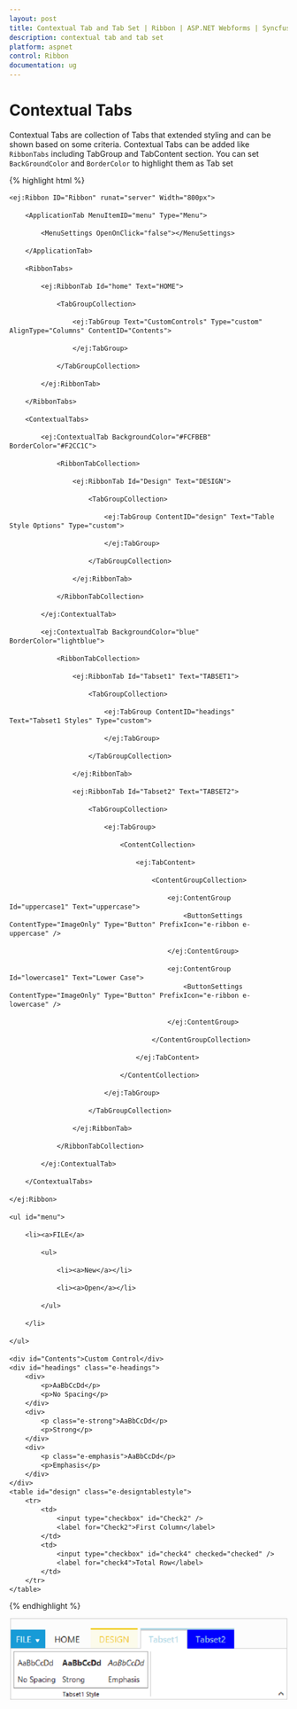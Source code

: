 ```yaml
---
layout: post
title: Contextual Tab and Tab Set | Ribbon | ASP.NET Webforms | Syncfusion
description: contextual tab and tab set
platform: aspnet
control: Ribbon
documentation: ug
---
```


# Contextual Tabs

Contextual Tabs are collection of Tabs that extended styling and can be shown based on some criteria. Contextual Tabs can be added like `RibbonTabs` including TabGroup and TabContent section. You can set `BackGroundColor` and `BorderColor` to highlight them as Tab set

{% highlight html %}

	<ej:Ribbon ID="Ribbon" runat="server" Width="800px">
	
		<ApplicationTab MenuItemID="menu" Type="Menu">
	
			<MenuSettings OpenOnClick="false"></MenuSettings>
	
		</ApplicationTab>
	
		<RibbonTabs>
	
			<ej:RibbonTab Id="home" Text="HOME">
	
				<TabGroupCollection>
	
					<ej:TabGroup Text="CustomControls" Type="custom" AlignType="Columns" ContentID="Contents">
	
					</ej:TabGroup>
	
				</TabGroupCollection>
	
			</ej:RibbonTab>
	
		</RibbonTabs>
	
		<ContextualTabs>
	
			<ej:ContextualTab BackgroundColor="#FCFBEB" BorderColor="#F2CC1C">
	
				<RibbonTabCollection>
	
					<ej:RibbonTab Id="Design" Text="DESIGN">
	
						<TabGroupCollection>
	
							<ej:TabGroup ContentID="design" Text="Table Style Options" Type="custom">
	
							</ej:TabGroup>
	
						</TabGroupCollection>
	
					</ej:RibbonTab>
	
				</RibbonTabCollection>
	
			</ej:ContextualTab>
	
			<ej:ContextualTab BackgroundColor="blue" BorderColor="lightblue">
	
				<RibbonTabCollection>
	
					<ej:RibbonTab Id="Tabset1" Text="TABSET1">
	
						<TabGroupCollection>
	
							<ej:TabGroup ContentID="headings" Text="Tabset1 Styles" Type="custom">
	
							</ej:TabGroup>
	
						</TabGroupCollection>
	
					</ej:RibbonTab>
	
					<ej:RibbonTab Id="Tabset2" Text="TABSET2">
						
						<TabGroupCollection>
						
							<ej:TabGroup>
								
								<ContentCollection>
									
									<ej:TabContent>
										
										<ContentGroupCollection>
											
											<ej:ContentGroup Id="uppercase1" Text="uppercase">
												<ButtonSettings ContentType="ImageOnly" Type="Button" PrefixIcon="e-ribbon e-uppercase" />
											
											</ej:ContentGroup>
											
											<ej:ContentGroup Id="lowercase1" Text="Lower Case">
												<ButtonSettings ContentType="ImageOnly" Type="Button" PrefixIcon="e-ribbon e-lowercase" />
											
											</ej:ContentGroup>
										
										</ContentGroupCollection>
									
									</ej:TabContent>
								
								</ContentCollection>
							
							</ej:TabGroup>
	
						</TabGroupCollection>
	
					</ej:RibbonTab>
	
				</RibbonTabCollection>
	
			</ej:ContextualTab>
	
		</ContextualTabs>
	
	</ej:Ribbon>
	
	<ul id="menu">
	
		<li><a>FILE</a>
	
			<ul>
	
				<li><a>New</a></li>
	
				<li><a>Open</a></li>
	
			</ul>
	
		</li>
	
	</ul>
	
	<div id="Contents">Custom Control</div>
	<div id="headings" class="e-headings">
		<div>
			<p>AaBbCcDd</p>
			<p>No Spacing</p>
		</div>
		<div>
			<p class="e-strong">AaBbCcDd</p>
			<p>Strong</p>
		</div>
		<div>
			<p class="e-emphasis">AaBbCcDd</p>
			<p>Emphasis</p>
		</div>
	</div>
	<table id="design" class="e-designtablestyle">
		<tr>
			<td>
				<input type="checkbox" id="Check2" />
				<label for="Check2">First Column</label>
			</td>
			<td>
				<input type="checkbox" id="check4" checked="checked" />
				<label for="check4">Total Row</label>
			</td>
		</tr>
	</table>

{% endhighlight %}


![](Contextual-Tab-and-Tab-Set_images/Contextual-Tab-and-Tab-Set_img1.png)



